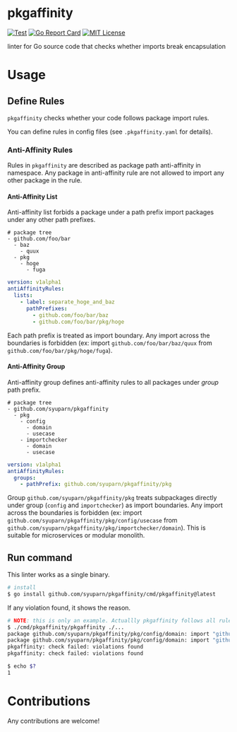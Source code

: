 # pkgaffinity

[![Test](https://github.com/Syuparn/pkgaffinity/actions/workflows/test.yml/badge.svg)](https://github.com/Syuparn/pkgaffinity/actions/workflows/test.yml)
[![Go Report Card](https://goreportcard.com/badge/github.com/syuparn/pkgaffinity)](https://goreportcard.com/report/github.com/syuparn/pkgaffinity)
[![MIT License](https://img.shields.io/badge/license-MIT-blue.svg?style=flat)](LICENSE)

linter for Go source code that checks whether imports break encapsulation

# Usage
## Define Rules

`pkgaffinity` checks whether your code follows package import rules.

You can define rules in config files (see `.pkgaffinity.yaml` for details).

### Anti-Affinity Rules

Rules in `pkgaffinity` are described as package path anti-affinity in namespace.
Any package in anti-affinity rule are not allowed to import any other package in the rule.

#### Anti-Affinity List

Anti-affinity list forbids a package under a path prefix import packages under any other path prefixes.

```
# package tree
- github.com/foo/bar
  - baz
    - quux
  - pkg
    - hoge
      - fuga
```

```yaml
version: v1alpha1
antiAffinityRules:
  lists:
    - label: separate_hoge_and_baz
      pathPrefixes:
        - github.com/foo/bar/baz
        - github.com/foo/bar/pkg/hoge
```

Each path prefix is treated as import boundary.
Any import across the boundaries is forbidden (ex: import `github.com/foo/bar/baz/quux` from `github.com/foo/bar/pkg/hoge/fuga`).

#### Anti-Affinity Group

Anti-affinity group defines anti-affinity rules to all packages under *group* path prefix.

```
# package tree
- github.com/syuparn/pkgaffinity
  - pkg
    - config
      - domain
      - usecase
    - importchecker
      - domain
      - usecase
```

```yaml
version: v1alpha1
antiAffinityRules:
  groups:
    - pathPrefix: github.com/syuparn/pkgaffinity/pkg
```

Group `github.com/syuparn/pkgaffinity/pkg` treats subpackages directly under group (`config` and `importchecker`) as import boundaries.
Any import across the boundaries is forbidden (ex: import `github.com/syuparn/pkgaffinity/pkg/config/usecase` from `github.com/syuparn/pkgaffinity/pkg/importchecker/domain`).
This is suitable for microservices or modular monolith.

## Run command

This linter works as a single binary.

```bash
# install
$ go install github.com/syuparn/pkgaffinity/cmd/pkgaffinity@latest
```

If any violation found, it shows the reason.

```bash
# NOTE: this is only an example. Actuallly pkgaffinity follows all rules.
$ ./cmd/pkgaffinity/pkgaffinity ./...
package github.com/syuparn/pkgaffinity/pkg/config/domain: import "github.com/syuparn/pkgaffinity/pkg/importchecker/domain" breaks anti-affinity group rule `github.com/syuparn/pkgaffinity/pkg`
package github.com/syuparn/pkgaffinity/pkg/config/domain: import "github.com/syuparn/pkgaffinity/pkg/importchecker/domain" breaks anti-affinity group rule `github.com/syuparn/pkgaffinity/pkg`
pkgaffinity: check failed: violations found
pkgaffinity: check failed: violations found

$ echo $?
1
```

# Contributions

Any contributions are welcome!
